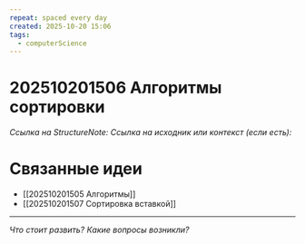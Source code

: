 ```yaml
---
repeat: spaced every day
created: 2025-10-20 15:06
tags:
  - computerScience
---
```

# 202510201506 Алгоритмы сортировки

*Ссылка на StructureNote:*
*Ссылка на исходник или контекст (если есть):*

# Связанные идеи

- [[202510201505 Алгоритмы]]
- [[202510201507 Сортировка вставкой]]

---

*Что стоит развить? Какие вопросы возникли?*

